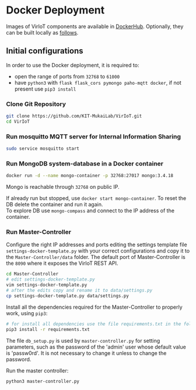 # Docker Deployment  

Images of VirIoT components are available in [DockerHub](https://hub.docker.com/u/fed4iot). 
Optionally, they can be built locally as [follows](Optional%20docker%20build.md).  

## Initial configurations 
In order to use the Docker deployment, it is required to:
* open the range of ports from `32768` to `61000`  
* have `python3` with `flask flask_cors pymongo paho-mqtt docker`, if not present use `pip3 install`  

### Clone Git Repository

```bash  
git clone https://github.com/KIT-MukaiLab/VirIoT.git
cd VirIoT  
```

### Run mosquitto MQTT server for Internal Information Sharing

```bash  
sudo service mosquitto start
```

### Run MongoDB system-database in a Docker container

```bash  
docker run -d --name mongo-container -p 32768:27017 mongo:3.4.18  
```  
Mongo is reachable through `32768` on public IP.

If already run but stopped, use `docker start mongo-container`.
To reset the DB delete the container and run it again.  
To explore DB use `mongo-compass` and connect to the IP address of the container.


### Run Master-Controller

Configure the right IP addresses and ports editing the settings template file `settings-docker-template.py` with your 
correct configurations and copy it to the `Master-Controller/data` folder.
The default port of Master-Controller is the `8090` where it exposes the VirIoT REST API.

```bash  
cd Master-Controller  
# edit settings-docker-template.py  
vim settings-docker-template.py  
# after the edits copy and rename it to data/settings.py  
cp settings-docker-template.py data/settings.py  
```  

Install all the dependencies required for the Master-Controller to properly work, using `pip3`:  

```bash  
# for install all dependencies use the file requirements.txt in the folder Master-Controller  
pip3 install -r requirements.txt  
```  
 
The file `db_setup.py` is used by `master-controller.py` for setting parameters, such as the password of the 'admin' 
user whose default value is 'passw0rd'. It is not necessary to change it unless to change the password.
   
Run the master controller:  

```bash  
python3 master-controller.py  
```  
  
